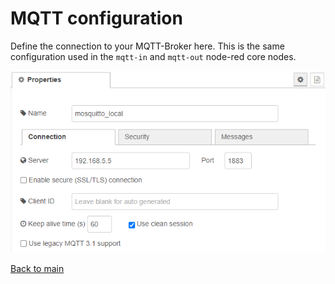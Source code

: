 # MQTT configuration

Define the connection to your MQTT-Broker here. This is the same configuration used in the `mqtt-in` and `mqtt-out` node-red core nodes.

![img](img/mqtt-config-config.png)


[Back to main](../../README.MD)
